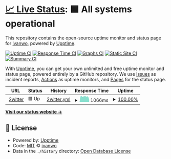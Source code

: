 # [📈 Live Status](https://ivanwo.github.io/2witter-uptime): <!--live status--> **🟩 All systems operational**

This repository contains the open-source uptime monitor and status page for [ivanwo](https://ivanwo.github.io/2witter-uptime), powered by [Upptime](https://github.com/upptime/upptime).

[![Uptime CI](https://github.com/ivanwo/2witter-uptime/workflows/Uptime%20CI/badge.svg)](https://github.com/ivanwo/2witter-uptime/actions?query=workflow%3A%22Uptime+CI%22)
[![Response Time CI](https://github.com/ivanwo/2witter-uptime/workflows/Response%20Time%20CI/badge.svg)](https://github.com/ivanwo/2witter-uptime/actions?query=workflow%3A%22Response+Time+CI%22)
[![Graphs CI](https://github.com/ivanwo/2witter-uptime/workflows/Graphs%20CI/badge.svg)](https://github.com/ivanwo/2witter-uptime/actions?query=workflow%3A%22Graphs+CI%22)
[![Static Site CI](https://github.com/ivanwo/2witter-uptime/workflows/Static%20Site%20CI/badge.svg)](https://github.com/ivanwo/2witter-uptime/actions?query=workflow%3A%22Static+Site+CI%22)
[![Summary CI](https://github.com/ivanwo/2witter-uptime/workflows/Summary%20CI/badge.svg)](https://github.com/ivanwo/2witter-uptime/actions?query=workflow%3A%22Summary+CI%22)

With [Upptime](https://upptime.js.org), you can get your own unlimited and free uptime monitor and status page, powered entirely by a GitHub repository. We use [Issues](https://github.com/ivanwo/2witter-uptime/issues) as incident reports, [Actions](https://github.com/ivanwo/2witter-uptime/actions) as uptime monitors, and [Pages](https://ivanwo.github.io/2witter-uptime) for the status page.

<!--start: status pages-->
<!-- This summary is generated by Upptime (https://github.com/upptime/upptime) -->
<!-- Do not edit this manually, your changes will be overwritten -->
<!-- prettier-ignore -->
| URL | Status | History | Response Time | Uptime |
| --- | ------ | ------- | ------------- | ------ |
| <img alt="" src="https://icons.duckduckgo.com/ip3/2witter.com.ico" height="13"> [2witter](https://2witter.com/) | 🟩 Up | [2witter.yml](https://github.com/ivanwo/2witter-uptime/commits/HEAD/history/2witter.yml) | <details><summary><img alt="Response time graph" src="./graphs/2witter/response-time-week.png" height="20"> 1066ms</summary><br><a href="https://ivanwo.github.io/2witter-uptime/history/2witter"><img alt="Response time 987" src="https://img.shields.io/endpoint?url=https%3A%2F%2Fraw.githubusercontent.com%2Fivanwo%2F2witter-uptime%2FHEAD%2Fapi%2F2witter%2Fresponse-time.json"></a><br><a href="https://ivanwo.github.io/2witter-uptime/history/2witter"><img alt="24-hour response time 1121" src="https://img.shields.io/endpoint?url=https%3A%2F%2Fraw.githubusercontent.com%2Fivanwo%2F2witter-uptime%2FHEAD%2Fapi%2F2witter%2Fresponse-time-day.json"></a><br><a href="https://ivanwo.github.io/2witter-uptime/history/2witter"><img alt="7-day response time 1066" src="https://img.shields.io/endpoint?url=https%3A%2F%2Fraw.githubusercontent.com%2Fivanwo%2F2witter-uptime%2FHEAD%2Fapi%2F2witter%2Fresponse-time-week.json"></a><br><a href="https://ivanwo.github.io/2witter-uptime/history/2witter"><img alt="30-day response time 1057" src="https://img.shields.io/endpoint?url=https%3A%2F%2Fraw.githubusercontent.com%2Fivanwo%2F2witter-uptime%2FHEAD%2Fapi%2F2witter%2Fresponse-time-month.json"></a><br><a href="https://ivanwo.github.io/2witter-uptime/history/2witter"><img alt="1-year response time 992" src="https://img.shields.io/endpoint?url=https%3A%2F%2Fraw.githubusercontent.com%2Fivanwo%2F2witter-uptime%2FHEAD%2Fapi%2F2witter%2Fresponse-time-year.json"></a></details> | <details><summary><a href="https://ivanwo.github.io/2witter-uptime/history/2witter">100.00%</a></summary><a href="https://ivanwo.github.io/2witter-uptime/history/2witter"><img alt="All-time uptime 96.31%" src="https://img.shields.io/endpoint?url=https%3A%2F%2Fraw.githubusercontent.com%2Fivanwo%2F2witter-uptime%2FHEAD%2Fapi%2F2witter%2Fuptime.json"></a><br><a href="https://ivanwo.github.io/2witter-uptime/history/2witter"><img alt="24-hour uptime 100.00%" src="https://img.shields.io/endpoint?url=https%3A%2F%2Fraw.githubusercontent.com%2Fivanwo%2F2witter-uptime%2FHEAD%2Fapi%2F2witter%2Fuptime-day.json"></a><br><a href="https://ivanwo.github.io/2witter-uptime/history/2witter"><img alt="7-day uptime 100.00%" src="https://img.shields.io/endpoint?url=https%3A%2F%2Fraw.githubusercontent.com%2Fivanwo%2F2witter-uptime%2FHEAD%2Fapi%2F2witter%2Fuptime-week.json"></a><br><a href="https://ivanwo.github.io/2witter-uptime/history/2witter"><img alt="30-day uptime 99.95%" src="https://img.shields.io/endpoint?url=https%3A%2F%2Fraw.githubusercontent.com%2Fivanwo%2F2witter-uptime%2FHEAD%2Fapi%2F2witter%2Fuptime-month.json"></a><br><a href="https://ivanwo.github.io/2witter-uptime/history/2witter"><img alt="1-year uptime 99.99%" src="https://img.shields.io/endpoint?url=https%3A%2F%2Fraw.githubusercontent.com%2Fivanwo%2F2witter-uptime%2FHEAD%2Fapi%2F2witter%2Fuptime-year.json"></a></details>

<!--end: status pages-->

[**Visit our status website →**](https://ivanwo.github.io/2witter-uptime)

## 📄 License

- Powered by: [Upptime](https://github.com/upptime/upptime)
- Code: [MIT](./LICENSE) © [ivanwo](https://ivanwo.github.io/2witter-uptime)
- Data in the `./history` directory: [Open Database License](https://opendatacommons.org/licenses/odbl/1-0/)
